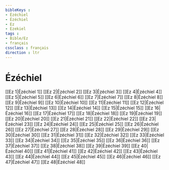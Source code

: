 ```yaml
---
bibleKeys : 
- Ézéchiel
- Ézéchiel
- Ez
- Ezekiel
tags : 
- Bible/Ez
- français
cssclass : français
direction : ltr
---
```


# Ézéchiel

[[Ez 1|Ézéchiel 1]]
[[Ez 2|Ézéchiel 2]]
[[Ez 3|Ézéchiel 3]]
[[Ez 4|Ézéchiel 4]]
[[Ez 5|Ézéchiel 5]]
[[Ez 6|Ézéchiel 6]]
[[Ez 7|Ézéchiel 7]]
[[Ez 8|Ézéchiel 8]]
[[Ez 9|Ézéchiel 9]]
[[Ez 10|Ézéchiel 10]]
[[Ez 11|Ézéchiel 11]]
[[Ez 12|Ézéchiel 12]]
[[Ez 13|Ézéchiel 13]]
[[Ez 14|Ézéchiel 14]]
[[Ez 15|Ézéchiel 15]]
[[Ez 16|Ézéchiel 16]]
[[Ez 17|Ézéchiel 17]]
[[Ez 18|Ézéchiel 18]]
[[Ez 19|Ézéchiel 19]]
[[Ez 20|Ézéchiel 20]]
[[Ez 21|Ézéchiel 21]]
[[Ez 22|Ézéchiel 22]]
[[Ez 23|Ézéchiel 23]]
[[Ez 24|Ézéchiel 24]]
[[Ez 25|Ézéchiel 25]]
[[Ez 26|Ézéchiel 26]]
[[Ez 27|Ézéchiel 27]]
[[Ez 28|Ézéchiel 28]]
[[Ez 29|Ézéchiel 29]]
[[Ez 30|Ézéchiel 30]]
[[Ez 31|Ézéchiel 31]]
[[Ez 32|Ézéchiel 32]]
[[Ez 33|Ézéchiel 33]]
[[Ez 34|Ézéchiel 34]]
[[Ez 35|Ézéchiel 35]]
[[Ez 36|Ézéchiel 36]]
[[Ez 37|Ézéchiel 37]]
[[Ez 38|Ézéchiel 38]]
[[Ez 39|Ézéchiel 39]]
[[Ez 40|Ézéchiel 40]]
[[Ez 41|Ézéchiel 41]]
[[Ez 42|Ézéchiel 42]]
[[Ez 43|Ézéchiel 43]]
[[Ez 44|Ézéchiel 44]]
[[Ez 45|Ézéchiel 45]]
[[Ez 46|Ézéchiel 46]]
[[Ez 47|Ézéchiel 47]]
[[Ez 48|Ézéchiel 48]]

